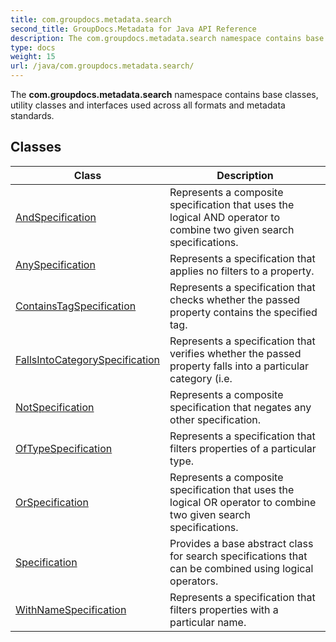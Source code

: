 ```yaml
---
title: com.groupdocs.metadata.search
second_title: GroupDocs.Metadata for Java API Reference
description: The com.groupdocs.metadata.search namespace contains base classes utility classes and interfaces used across all formats and metadata standards.
type: docs
weight: 15
url: /java/com.groupdocs.metadata.search/
---
```


The **com.groupdocs.metadata.search** namespace contains base classes, utility classes and interfaces used across all formats and metadata standards.


## Classes

| Class | Description |
| --- | --- |
| [AndSpecification](../com.groupdocs.metadata.search/andspecification) | Represents a composite specification that uses the logical AND operator to combine two given search specifications. |
| [AnySpecification](../com.groupdocs.metadata.search/anyspecification) | Represents a specification that applies no filters to a property. |
| [ContainsTagSpecification](../com.groupdocs.metadata.search/containstagspecification) | Represents a specification that checks whether the passed property contains the specified tag. |
| [FallsIntoCategorySpecification](../com.groupdocs.metadata.search/fallsintocategoryspecification) | Represents a specification that verifies whether the passed property falls into a particular category (i.e. |
| [NotSpecification](../com.groupdocs.metadata.search/notspecification) | Represents a composite specification that negates any other specification. |
| [OfTypeSpecification](../com.groupdocs.metadata.search/oftypespecification) | Represents a specification that filters properties of a particular type. |
| [OrSpecification](../com.groupdocs.metadata.search/orspecification) | Represents a composite specification that uses the logical OR operator to combine two given search specifications. |
| [Specification](../com.groupdocs.metadata.search/specification) | Provides a base abstract class for search specifications that can be combined using logical operators. |
| [WithNameSpecification](../com.groupdocs.metadata.search/withnamespecification) | Represents a specification that filters properties with a particular name. |
